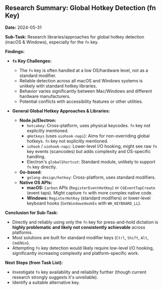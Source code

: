 ## Research Summary: Global Hotkey Detection (fn Key)

**Date:** 2024-05-31

**Sub-Task:** Research libraries/approaches for global hotkey detection (macOS & Windows), especially for the `fn` key.

**Findings:**

*   **`fn` Key Challenges:**
    *   The `fn` key is often handled at a low OS/hardware level, not as a standard modifier.
    *   Reliable detection across all macOS and Windows systems is unlikely with standard hotkey libraries.
    *   Behavior varies significantly between Mac/Windows and different hardware manufacturers.
    *   Potential conflicts with accessibility features or other utilities.

*   **General Global Hotkey Approaches & Libraries:**
    *   **Node.js/Electron:**
        *   `hotcakey`: Cross-platform, uses physical keycodes. `fn` key not explicitly mentioned.
        *   `qHotkeys` (uses `uiohook-napi`): Aims for non-overriding global hotkeys. `fn` key not explicitly mentioned.
        *   `iohook` / `uiohook-napi`: Lower-level I/O hooking, might see raw `fn` key events (scancodes) but adds complexity and OS-specific handling.
        *   Electron's `globalShortcut`: Standard module, unlikely to support `fn` key directly.
    *   **Go-based:**
        *   `golang-design/hotkey`: Cross-platform, uses standard modifiers.
    *   **Native OS APIs:**
        *   **macOS:** `Carbon` APIs (`RegisterEventHotKey`) or `CGEventTapCreate` (event taps). Might capture `fn` with more complex native code.
        *   **Windows:** `RegisterHotKey` (standard modifiers) or lower-level keyboard hooks (`SetWindowsHookEx` with `WH_KEYBOARD_LL`).

**Conclusion for Sub-Task:**

*   Directly and reliably using only the `fn` key for press-and-hold dictation is **highly problematic and likely not consistently achievable** across platforms.
*   Most solutions are built for standard modifier keys (`Ctrl`, `Shift`, `Alt`, `Cmd`/`Win`).
*   Attempting `fn` key detection would likely require low-level I/O hooking, significantly increasing complexity and platform-specific work.

**Next Steps (from Task List):**

*   Investigate `fn` key availability and reliability further (though current research strongly suggests it's unreliable).
*   Identify a suitable alternative key. 